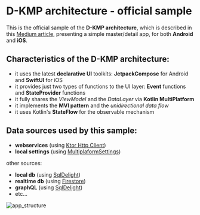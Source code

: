 # D-KMP architecture - official sample

This is the official sample of the **D-KMP architecture**, which is described in this [Medium article](https://danielebaroncelli.medium.com/the-future-of-apps-declarative-uis-with-kotlin-multiplatform-d-kmp-part-1-3-c0e1530a5343), presenting a simple master/detail app, for both **Android** and **iOS**.

## Characteristics of the D-KMP architecture:

- it uses the latest **declarative UI** toolkits: **JetpackCompose** for Android and **SwiftUI** for iOS
- it provides just two types of functions to the UI layer: **Event** functions and **StateProvider** functions
- it fully shares the *ViewModel* and the *DataLayer* via **Kotlin MultiPlatform**
- it implements the **MVI pattern** and the *unidirectional data flow*
- it uses Kotlin's **StateFlow** for the observable mechanism

## Data sources used by this sample:
- **webservices** (using [Ktor Http Client](https://ktor.io/docs/client.html))
- **local settings** (using [MultiplaformSettings](https://github.com/russhwolf/multiplatform-settings))

other sources:
- **local db** (using [SqlDelight](https://github.com/cashapp/sqldelight))
- **realtime db** (using [Firestore](https://github.com/GitLiveApp/firebase-kotlin-sdk))
- **graphQL** (using [SqlDelight](https://github.com/apollographql/apollo-android))
- etc...

![app_structure](https://user-images.githubusercontent.com/5320104/111846880-04e82b00-8908-11eb-983b-133387d0fb6a.png)

